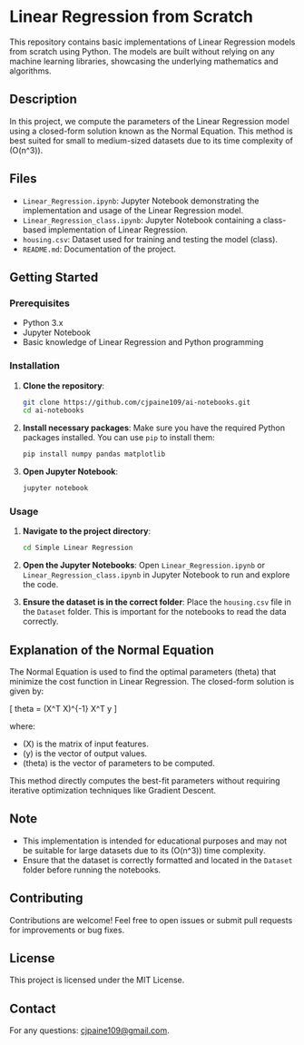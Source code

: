 # Linear Regression from Scratch

This repository contains basic implementations of Linear Regression models from scratch using Python. The models are built without relying on any machine learning libraries, showcasing the underlying mathematics and algorithms.

## Description

In this project, we compute the parameters of the Linear Regression model using a closed-form solution known as the Normal Equation. This method is best suited for small to medium-sized datasets due to its time complexity of \(O(n^3)\).

## Files

- `Linear_Regression.ipynb`: Jupyter Notebook demonstrating the implementation and usage of the Linear Regression model.
- `Linear_Regression_class.ipynb`: Jupyter Notebook containing a class-based implementation of Linear Regression.
- `housing.csv`: Dataset used for training and testing the model (class).
- `README.md`: Documentation of the project.

## Getting Started

### Prerequisites

- Python 3.x
- Jupyter Notebook
- Basic knowledge of Linear Regression and Python programming

### Installation

1. **Clone the repository**:
    ```bash
    git clone https://github.com/cjpaine109/ai-notebooks.git
    cd ai-notebooks
    ```

2. **Install necessary packages**:
    Make sure you have the required Python packages installed. You can use `pip` to install them:
    ```bash
    pip install numpy pandas matplotlib
    ```

3. **Open Jupyter Notebook**:
    ```bash
    jupyter notebook
    ```

### Usage

1. **Navigate to the project directory**:
    ```bash
    cd Simple Linear Regression
    ```

2. **Open the Jupyter Notebooks**:
    Open `Linear_Regression.ipynb` or `Linear_Regression_class.ipynb` in Jupyter Notebook to run and explore the code.

3. **Ensure the dataset is in the correct folder**:
    Place the `housing.csv` file in the `Dataset` folder. This is important for the notebooks to read the data correctly.

## Explanation of the Normal Equation

The Normal Equation is used to find the optimal parameters (theta) that minimize the cost function in Linear Regression. The closed-form solution is given by:

\[
theta = (X^T X)^{-1} X^T y
\]

where:
- \(X\) is the matrix of input features.
- \(y\) is the vector of output values.
- \(theta\) is the vector of parameters to be computed.

This method directly computes the best-fit parameters without requiring iterative optimization techniques like Gradient Descent.

## Note

- This implementation is intended for educational purposes and may not be suitable for large datasets due to its \(O(n^3)\) time complexity.
- Ensure that the dataset is correctly formatted and located in the `Dataset` folder before running the notebooks.

## Contributing

Contributions are welcome! Feel free to open issues or submit pull requests for improvements or bug fixes.

## License

This project is licensed under the MIT License.

## Contact

For any questions: cjpaine109@gmail.com.
